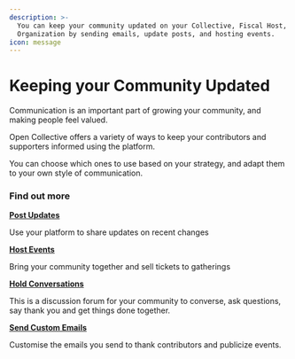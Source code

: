 ```yaml
---
description: >-
  You can keep your community updated on your Collective, Fiscal Host, or
  Organization by sending emails, update posts, and hosting events.
icon: message
---
```


# Keeping your Community Updated

Communication is an important part of growing your community, and making people feel valued.

Open Collective offers a variety of ways to keep your contributors and supporters informed using the platform.

You can choose which ones to use based on your strategy, and adapt them to your own style of communication.

### Find out more

[**Post Updates** ](updates-and-contact.md)

Use your platform to share updates on recent changes

[**Host Events**](../../collectives/events.md)

Bring your community together and sell tickets to gatherings

[**Hold Conversations** ](conversations.md)

This is a discussion forum for your community to converse, ask questions, say thank you and get things done together.&#x20;

[**Send Custom Emails** ](../../collectives/raising-money/customising-thank-you-emails.md)

Customise the emails you send to thank contributors and publicize events.&#x20;
